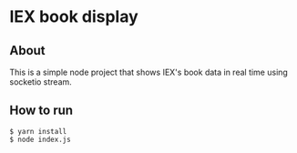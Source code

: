 # IEX book display


## About

This is a simple node project that shows IEX's book data in real time using socketio stream.

## How to run

```
$ yarn install
$ node index.js
```

